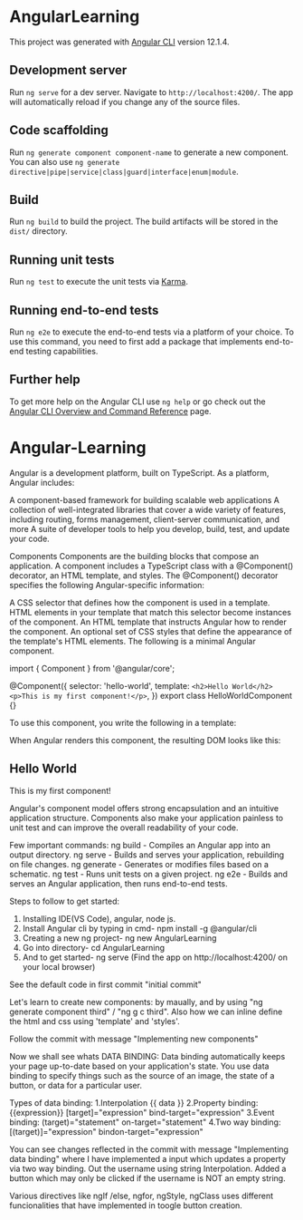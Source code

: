 # AngularLearning

This project was generated with [Angular CLI](https://github.com/angular/angular-cli) version 12.1.4.

## Development server

Run `ng serve` for a dev server. Navigate to `http://localhost:4200/`. The app will automatically reload if you change any of the source files.

## Code scaffolding

Run `ng generate component component-name` to generate a new component. You can also use `ng generate directive|pipe|service|class|guard|interface|enum|module`.

## Build

Run `ng build` to build the project. The build artifacts will be stored in the `dist/` directory.

## Running unit tests

Run `ng test` to execute the unit tests via [Karma](https://karma-runner.github.io).

## Running end-to-end tests

Run `ng e2e` to execute the end-to-end tests via a platform of your choice. To use this command, you need to first add a package that implements end-to-end testing capabilities.

## Further help

To get more help on the Angular CLI use `ng help` or go check out the [Angular CLI Overview and Command Reference](https://angular.io/cli) page.

# Angular-Learning

Angular is a development platform, built on TypeScript. As a platform, Angular includes:

A component-based framework for building scalable web applications
A collection of well-integrated libraries that cover a wide variety of features, including routing, forms management, client-server communication, and more
A suite of developer tools to help you develop, build, test, and update your code.

Components
Components are the building blocks that compose an application. A component includes a TypeScript class with a @Component() decorator, an HTML template, and styles. The @Component() decorator specifies the following Angular-specific information:

A CSS selector that defines how the component is used in a template. HTML elements in your template that match this selector become instances of the component.
An HTML template that instructs Angular how to render the component.
An optional set of CSS styles that define the appearance of the template's HTML elements.
The following is a minimal Angular component.


import { Component } from '@angular/core';

@Component({
  selector: 'hello-world',
  template: `
    <h2>Hello World</h2>
    <p>This is my first component!</p>
    `,
})
export class HelloWorldComponent {}


To use this component, you write the following in a template:

<hello-world></hello-world>
When Angular renders this component, the resulting DOM looks like this:

<hello-world>
    <h2>Hello World</h2>
    <p>This is my first component!</p>
</hello-world>


Angular's component model offers strong encapsulation and an intuitive application structure. Components also make your application painless to unit test and can improve the overall readability of your code.

Few important commands:
ng build	             - Compiles an Angular app into an output directory.
ng serve	             - Builds and serves your application, rebuilding on file changes.
ng generate	           - Generates or modifies files based on a schematic.
ng test	               - Runs unit tests on a given project.
ng e2e	               - Builds and serves an Angular application, then runs end-to-end tests.

Steps to follow to get started:
1. Installing IDE(VS Code), angular, node js.
2. Install Angular cli by typing in cmd- npm install -g @angular/cli
3. Creating a new ng project- ng new AngularLearning
4. Go into directory- cd AngularLearning
5. And to get started- ng serve (Find the app on http://localhost:4200/ on your local browser)

See the default code in first commit "initial commit"

Let's learn to create new components: by maually, and by using "ng generate component third" / "ng g c third".
Also how we can inline define the html and css using 'template' and 'styles'. 

Follow the commit with message "Implementing new components"

Now we shall see whats DATA BINDING: Data binding automatically keeps your page up-to-date based on your application's state. You use data binding to specify things such as the source of an image, the state of a button, or data for a particular user.

Types of data binding:
1.Interpolation
                {{ data }}
2.Property binding:
                   {{expression}}
                   [target]="expression"
                   bind-target="expression"
3.Event binding:
                   (target)="statement"
                   on-target="statement"
4.Two way binding:
                   [(target)]="expression"
                   bindon-target="expression"
                  
You can see changes reflected in the commit with message "Implementing data binding" 
where I have implemented a input which updates a property via two way binding. Out the username using string Interpolation. Added a button which may only be clicked if the username is NOT an empty string. 

Various directives like ngIf /else, ngfor, ngStyle, ngClass uses different funcionalities that have implemented in toogle button creation.

